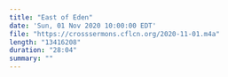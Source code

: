 ```yaml
---
title: "East of Eden"
date: 'Sun, 01 Nov 2020 10:00:00 EDT'
file: "https://crosssermons.cflcn.org/2020-11-01.m4a"
length: "13416208"
duration: "28:04"
summary: ""
---
```

